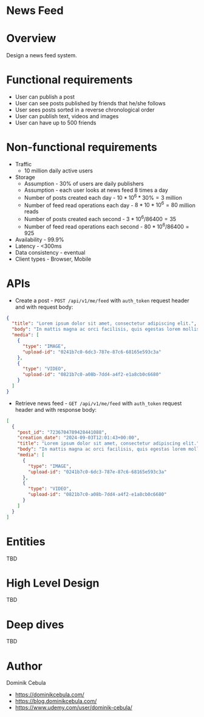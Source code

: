 # News Feed

# Overview

Design a news feed system.

# Functional requirements

* User can publish a post
* User can see posts published by friends that he/she follows
* User sees posts sorted in a reverse chronological order
* User can publish text, videos and images
* User can have up to 500 friends

# Non-functional requirements

* Traffic
  * 10 million daily active users
* Storage
  * Assumption - 30% of users are daily publishers
  * Assumption - each user looks at news feed 8 times a day
  * Number of posts created each day - $`10*10^6 * 30\% = 3`$ million
  * Number of feed read operations each day - $`8 * 10*10^6 = 80`$ million reads
  * Number of posts created each second - $`3*10^6 / 86400 = 35`$
  * Number of feed read operations each second - $`80*10^6 / 86400 = 925`$
* Availability - 99.9%
* Latency - <300ms
* Data consistency - eventual
* Client types - Browser, Mobile

# APIs

* Create a post - `POST /api/v1/me/feed` with `auth_token` request header and with request body:

```json
{
  "title": "Lorem ipsum dolor sit amet, consectetur adipiscing elit.",
  "body": "In mattis magna ac orci facilisis, quis egestas lorem mollis. Nullam facilisis sagittis eleifend.",
  "media": [
    {
      "type": "IMAGE",
      "upload-id": "0241b7c0-6dc3-787e-87c6-68165e593c3a"
    },
    {
      "type": "VIDEO",
      "upload-id": "0821b7c0-a08b-7dd4-a4f2-e1a8cb0c6680"
    }
  ]
}
```

* Retrieve news feed - `GET /api/v1/me/feed` with `auth_token` request header and with response body:

```json
[
  {
    "post_id": "7236704789428441088",
    "creation_date": "2024-09-03T12:01:43+00:00",
    "title": "Lorem ipsum dolor sit amet, consectetur adipiscing elit.",
    "body": "In mattis magna ac orci facilisis, quis egestas lorem mollis. Nullam facilisis sagittis eleifend.",
    "media": [
      {
        "type": "IMAGE",
        "upload-id": "0241b7c0-6dc3-787e-87c6-68165e593c3a"
      },
      {
        "type": "VIDEO",
        "upload-id": "0821b7c0-a08b-7dd4-a4f2-e1a8cb0c6680"
      }
    ]
  }
]
```

# Entities

TBD

# High Level Design

TBD

# Deep dives

TBD

# Author

Dominik Cebula

* https://dominikcebula.com/
* https://blog.dominikcebula.com/
* https://www.udemy.com/user/dominik-cebula/
